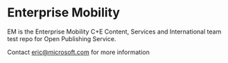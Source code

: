 # Enterprise Mobility
EM is the Enterprise Mobility C+E Content, Services and International team test repo for Open Publishing Service. 

Contact eric@microsoft.com for more information
